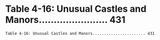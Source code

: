 # Table 4-16: Unusual Castles and Manors....................... 431

```
Table 4-16: Unusual Castles and Manors....................... 431

```

